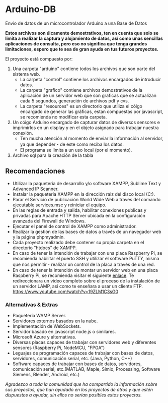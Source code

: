 # Arduino-DB
Envio de datos de un microcontrolador Arduino a una Base de Datos

**Estos archivos son úicamente demostrativos, ten en cuenta que solo se limita a realizar la captura y alojamiento de datos, así como unas sencillas aplicaciones de consulta, pero eso no significa que tenga grandes limitaciones, espero que te sea de gran ayuda en tus futuros proyectos.**

El proyecto está compuesto por:

1. Una carpeta "arduino" contiene todos los archivos que son parte del sistema web.
   - La carpeta "control" contiene los archivos encargados de introducir datos.
   - La carpeta "grafico" contiene archivos demostrativos de la aplicación de un servidor web que son graficas que se actualizan cada 5 segundos, generación de archivos pdf y cvs.
   - La carpeta "resources" es un directorio que utiliza el cóigo encargado de generar las gráficas, estan compuestas por javascript, se recomienda no modificar esta carpeta.
2. Un cóigo Arduino encargado de capturar datos de diversos sensores e imprimirlos en un display y en el objeto asignado para trabajar nuestra conexión.
   - Ten mucha atención al momento de enviar la información al servidor, ya que depender・de este como reciba los datos.
   - El programa se limita a un uso local (por el momento).
3. Archivo sql para la creación de la tabla


## Recomendaciones
- Utilizar la paqueteria de desarrollo y/o software XAMPP, Sublime Text y Advanced IP Scanner.
- Instalar la paqueteria XAMPP en la dirección raiz del disco local (C:\).
- Parar el Servicio de publicación World Wide Web a traves del comando ejecutable services.msc y reiniciar el equipo.
- En las reglas de entrada y salida, habilitar conexiones publicas y privadas para Apache HTTP Server ubicada en la configuración avanzada del Firewall de Windows.
- Ejecutar el panel de control de XAMPP como administrador.
- Realizar la gestión de las bases de datos a través de un navegador web y la página phpmyadmin.
- Cada proyecto realizado debe contener su propia carpeta en el directorio "htdocs" de XAMPP.
- En caso de tener la intención de trabajar con una placa Raspberry Pi, se recomienda habilitar el puerto SSH y utilizar el software PuTTY, misma que nos permitir・realizar un control de la placa a través de una red.
- En caso de tener la intención de montar un servidor web en una placa Raspberry Pi, se recomienda visitar el siguiente [enlace](https://www.youtube.com/watch?v=19ZLM1C3sG0). Te redireccionara un video completo sobre el proceso de la instalación de un servidor LAMP, así como te enseñara a usar un cliente FTP.
https://www.youtube.com/watch?v=19ZLM1C3sG0

### Alternativas & Extras
- Paquetería WAMP Server.
- Servidores externos basados en la nube.
- Implementación de WebSockets.
- Servidor basado en javascript node.js o similares.
- Microsoft Azure y alternativas.
- Diversas placas capaces de trabajar con servidores web y diferentes sensores (Raspberry Pi, NodeMCU, "FPGA")
- Leguajes de programación capaces de trabajar con bases de datos, servidores, comunicación serial, etc. (Java, Python, C++)
- Software capaces de trabajar con bases de datos, servidores, comunicación serial, etc.(MATLAB, Maple, Simio, Processing, Software Siemens, Blender, Android, etc.)

*Agradezco a toda la comunidad que ha compartido la información sobre sus proyectos, que han ayudado en los proyectos de otros y que estén dispuestos a ayudar, sin ellos no serian posibles estos proyectos.*
